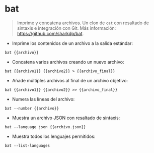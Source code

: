 # bat

> Imprime y concatena archivos.
> Un clon de `cat` con resaltado de sintaxis e integración con Git.
> Más información: <https://github.com/sharkdp/bat>.

- Imprime los contenidos de un archivo a la salida estándar:

`bat {{archivo}}`

- Concatena varios archivos creando un nuevo archivo:

`bat {{archivo1}} {{archivo2}} > {{archivo_final}}`

- Añade múltiples archivos al final de un archivo objetivo:

`bat {{archivo1}} {{archivo2}} >> {{archivo_final}}`

- Numera las líneas del archivo:

`bat --number {{archivo}}`

- Muestra un archivo JSON con resaltado de sintaxis:

`bat --language json {{archivo.json}}`

- Muestra todos los lenguajes permitidos:

`bat --list-languages`
